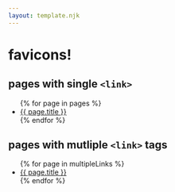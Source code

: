 ```yaml
---
layout: template.njk
---
```

# favicons!

## pages with single `<link>`

<ul>
{% for page in pages %}
<li><a href="{{ page.permalink }}">{{ page.title }}</a></li>
{% endfor %}
</ul>

## pages with mutliple `<link>` tags

<ul>
{% for page in multipleLinks %}
<li><a href="{{ page.permalink }}">{{ page.title }}</a></li>
{% endfor %}
</ul>
